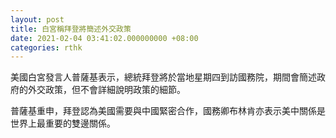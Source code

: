 ```yaml
---
layout: post
title: 白宮稱拜登將簡述外交政策
date: 2021-02-04 03:41:02.000000000 +08:00
categories: rthk
---
```


美國白宮發言人普薩基表示，總統拜登將於當地星期四到訪國務院，期間會簡述政府的外交政策，但不會詳細說明政策的細節。

普薩基重申，拜登認為美國需要與中國緊密合作，國務卿布林肯亦表示美中關係是世界上最重要的雙邊關係。
